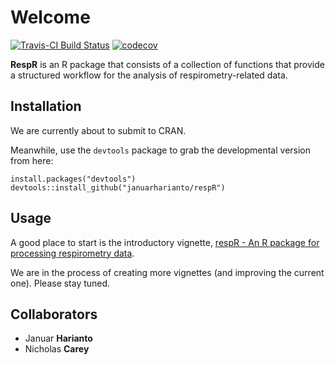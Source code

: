 # Welcome

[![Travis-CI Build Status](https://travis-ci.org/januarharianto/respR.svg?branch=master)](https://travis-ci.org/januarharianto/respR) [![codecov](https://codecov.io/gh/januarharianto/respR/branch/master/graph/badge.svg)](https://codecov.io/gh/januarharianto/respR)

**RespR** is an R package that consists of a collection of functions that provide a structured workflow for the analysis of respirometry-related data.


## Installation
We are currently about to submit to CRAN.

Meanwhile, use the `devtools` package to grab the developmental version from here:

    install.packages("devtools")
    devtools::install_github("januarharianto/respR")


## Usage
A good place to start is the introductory vignette, [respR - An R package for processing respirometry data](https://januarharianto.github.io/respR/).

We are in the process of creating more vignettes (and improving the current one). Please stay tuned.

## Collaborators

- Januar **Harianto**
- Nicholas **Carey**
